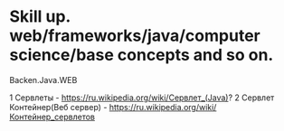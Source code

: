 # Skill up. web/frameworks/java/computer science/base concepts and so on.

 Backen.Java.WEB
      
   1 Сервлеты - https://ru.wikipedia.org/wiki/Сервлет_(Java)?
   2 Сервлет Контейнер(Веб сервер) - https://ru.wikipedia.org/wiki/Контейнер_сервлетов 
